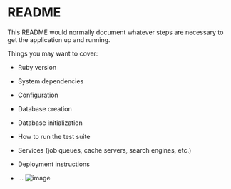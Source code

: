 # README

This README would normally document whatever steps are necessary to get the
application up and running.

Things you may want to cover:

* Ruby version

* System dependencies

* Configuration

* Database creation

* Database initialization

* How to run the test suite

* Services (job queues, cache servers, search engines, etc.)

* Deployment instructions

* ...
![image](https://user-images.githubusercontent.com/61904957/230771682-8dceae48-84da-4b91-91d0-a87f425e55a2.png)
